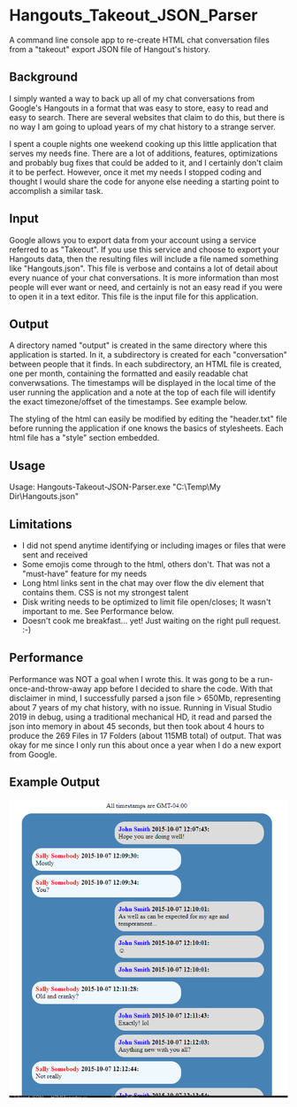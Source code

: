 # Hangouts_Takeout_JSON_Parser
A command line console app to re-create HTML chat conversation files from a "takeout" export JSON file of Hangout's history.

## Background
I simply wanted a way to back up all of my chat conversations from Google's Hangouts in a format that was easy to store, easy to read and easy to search. There are several websites that claim to do this, but there is no way I am going to upload years of my chat history to a strange server. 

I spent a couple nights one weekend cooking up this little application that serves my needs fine.  There are a lot of additions, features, optimizations and probably bug fixes that could be added to it, and I certainly don't claim it to  be perfect. However, once it met my needs I stopped coding and thought I would share the code for anyone else needing a starting point to accomplish a similar task.

## Input
Google allows you to export data from your account using a service referred to as "Takeout".  If you use this service and choose to export your Hangouts data, then the resulting files will include a file named something like "Hangouts.json". This file is verbose and contains a lot of detail about every nuance of your chat conversations.  It is  more information than most people will ever want or need, and certainly is not an easy read if you were to open it in a text editor.  This file is the input file for this application.

## Output
A directory named "output" is created in the same directory where this application is started.  In it, a subdirectory is created for each "conversation" between people that it finds.  In each subdirectory, an HTML file is created, one per month, containing the formatted and easily readable chat converwsations.  The timestamps will be displayed in the local time of the user running the application and a note at the top of each file will identify the exact timezone/offset of the timestamps.  See example below.

The styling of the html can easily be modified by editing the "header.txt" file before running the application if one knows the basics of stylesheets.  Each html file has a "style" section embedded.

## Usage
Usage: Hangouts-Takeout-JSON-Parser.exe "C:\Temp\My Dir\Hangouts.json"

## Limitations
- I did not spend anytime identifying or including images or files that were sent and received
- Some emojis come through to the html, others don't.  That was not a "must-have" feature for my needs
- Long html links sent in the chat may over flow the div element that contains them.  CSS is not my strongest talent
- Disk writing needs to be optimized to limit file open/closes; It wasn't important to me. See Performance below.
- Doesn't cook me breakfast... yet! Just waiting on the right pull request.  :-)

## Performance
Performance was NOT a goal when I wrote this.  It was gong to be a run-once-and-throw-away app before I decided to share the code.  With that disclaimer in mind, I successfully parsed a json file > 650Mb, representing about 7 years of my chat history, with no issue. Running in Visual Studio 2019 in debug, using a traditional mechanical HD, it read and parsed the json into memory in about 45 seconds, but then took about 4 hours to produce the 269 Files in 17 Folders (about 115MB total) of output.  That was okay for me since I only run this about once a year when I do a new export from Google.

## Example Output
![alt text](https://github.com/carrowood/Hangouts_Takeout_JSON_Parser/blob/master/ReadMe-Images/Example-Output.png?raw=true "Example Output")
